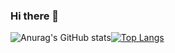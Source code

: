 ### Hi there 👋


![Anurag's GitHub stats](https://github-readme-stats.vercel.app/api?username=yuuuuuuan&show_icons=true)[![Top Langs](https://github-readme-stats.vercel.app/api/top-langs?username=yuuuuuuan&layout=compact)](https://github.com/anuraghazra/github-readme-stats)
